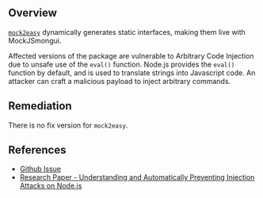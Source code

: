 ## Overview
[`mock2easy`](https://www.npmjs.com/package/mock2easy) dynamically generates static interfaces, making them live with MockJSmongui.

Affected versions of the package are vulnerable to Arbitrary Code Injection due to unsafe use of the `eval()` function. Node.js provides the `eval()` function by default, and is used to translate strings into Javascript code. An attacker can craft a malicious payload to inject arbitrary commands.

## Remediation
There is no fix version for `mock2easy`.

## References
- [Github Issue](https://github.com/appLhui/mock2easy/issues/2)
- [Research Paper - Understanding and Automatically Preventing Injection Attacks on Node.js](https://www.microsoft.com/en-us/research/wp-content/uploads/2017/01/nodejs_tr.pdf)

